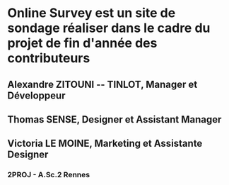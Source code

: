 # Online Survey est un site de sondage réaliser dans le cadre du projet de fin d'année des contributeurs
## Alexandre ZITOUNI -- TINLOT, Manager et Développeur
## Thomas SENSE, Designer et Assistant Manager
## Victoria LE MOINE, Marketing et Assistante Designer
### 2PROJ - A.Sc.2 Rennes
